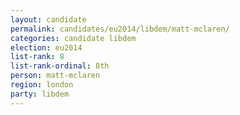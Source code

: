 ```yaml
---
layout: candidate
permalink: candidates/eu2014/libdem/matt-mclaren/
categories: candidate libdem
election: eu2014
list-rank: 8
list-rank-ordinal: 8th
person: matt-mclaren
region: london
party: libdem
---
```

